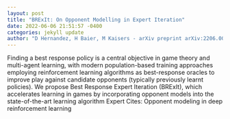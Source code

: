 ```yaml
--- 
layout: post 
title: "BRExIt: On Opponent Modelling in Expert Iteration" 
date: 2022-06-06 21:51:57 -0400 
categories: jekyll update 
author: "D Hernandez, H Baier, M Kaisers - arXiv preprint arXiv:2206.00113, 2022" 
--- 
```

Finding a best response policy is a central objective in game theory and multi-agent learning, with modern population-based training approaches employing reinforcement learning algorithms as best-response oracles to improve play against candidate opponents (typically previously learnt policies). We propose Best Response Expert Iteration (BRExIt), which accelerates learning in games by incorporating opponent models into the state-of-the-art learning algorithm Expert Cites: Opponent modeling in deep reinforcement learning